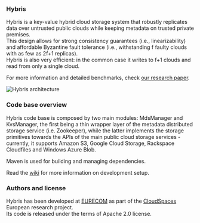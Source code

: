 ### Hybris

Hybris is a key-value hybrid cloud storage system that robustly replicates data over untrusted public clouds while keeping metadata on trusted private premises.  
This design allows for strong consistency guarantees (i.e., linearizability) and affordable Byzantine fault tolerance (i.e., withstanding f faulty clouds with as few as 2f+1 replicas).  
Hybris is also very efficient: in the common case it writes to f+1 clouds and read from only a single cloud.

For more information and detailed benchmarks, check [our research paper](http://www.eurecom.fr/en/publication/4157).

![Hybris architecture](https://raw.github.com/pviotti/hybris/master/docs/hybris-architecture.png)


### Code base overview

Hybris code base is composed by two main modules: MdsManager and KvsManager, 
the first being a thin wrapper layer of the metadata distributed storage service (i.e. Zookeeper),
while the latter implements the storage primitives towards the APIs of the main 
public cloud storage services - currently, it supports Amazon S3, 
Google Cloud Storage, Rackspace Cloudfiles and Windows Azure Blob.  

Maven is used for building and managing dependencies.  

Read the [wiki](https://github.com/pviotti/hybris/wiki/Development-Setup-How-To) for more information on development setup.


### Authors and license

Hybris has been developed at [EURECOM](http://www.eurecom.fr) as part of the [CloudSpaces](http://cloudspaces.eu/) European research project.  
Its code is released under the terms of Apache 2.0 license.

